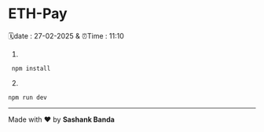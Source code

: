 # ETH-Pay
🗓️date : 27-02-2025 &amp; ⏰Time : 11:10

1. 
 ```
  npm install
 ```
2.
  ```
  npm run dev
  ```
---

Made with ❤️ by **Sashank Banda**
